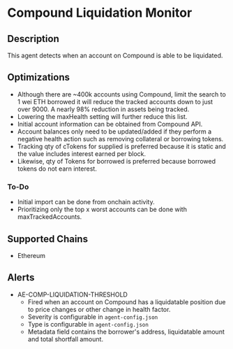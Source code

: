 # Compound Liquidation Monitor

## Description

This agent detects when an account on Compound is able to be liquidated.

## Optimizations

- Although there are ~400k accounts using Compound, limit the search to 1 wei ETH borrowed it will reduce the tracked accounts down to just over 9000. A nearly 98% reduction in assets being tracked.
- Lowering the maxHealth setting will further reduce this list.
- Initial account information can be obtained from Compound API.
- Account balances only need to be updated/added if they perform a negative health action such as removing collateral or borrowing tokens.
- Tracking qty of cTokens for supplied is preferred because it is static and the value includes interest earned per block.
- Likewise, qty of Tokens for borrowed is preferred because borrowed tokens do not earn interest.
### To-Do
- Initial import can be done from onchain activity.
- Prioritizing only the top x worst accounts can be done with maxTrackedAccounts.

## Supported Chains

- Ethereum
## Alerts

<!-- -->
- AE-COMP-LIQUIDATION-THRESHOLD
  - Fired when an account on Compound has a liquidatable position due to price changes or other change in health factor.
  - Severity is configurable in `agent-config.json`
  - Type is configurable in `agent-config.json`
  - Metadata field contains the borrower's address, liquidatable amount and total shortfall amount.
